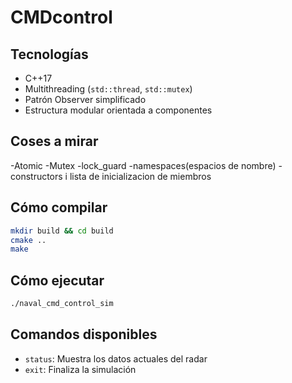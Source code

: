 # CMDcontrol


## 

## Tecnologías
- C++17
- Multithreading (`std::thread`, `std::mutex`)
- Patrón Observer simplificado
- Estructura modular orientada a componentes

## Coses a mirar
-Atomic
-Mutex
-lock_guard
-namespaces(espacios de nombre)
-constructors i lista de inicializacion de miembros

## Cómo compilar
```bash
mkdir build && cd build
cmake ..
make
```

## Cómo ejecutar
```bash
./naval_cmd_control_sim
```

## Comandos disponibles
- `status`: Muestra los datos actuales del radar
- `exit`: Finaliza la simulación
